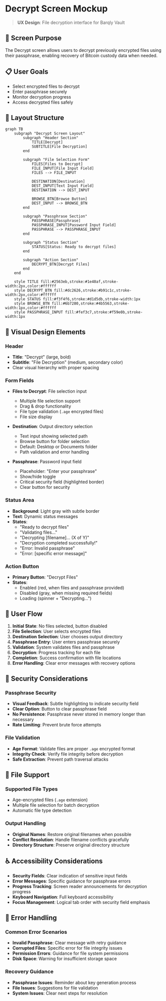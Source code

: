 # Decrypt Screen Mockup

> **UX Design**: File decryption interface for Barqly Vault

## 🎯 Screen Purpose
The Decrypt screen allows users to decrypt previously encrypted files using their passphrase, enabling recovery of Bitcoin custody data when needed.

## 📋 User Goals
- Select encrypted files to decrypt
- Enter passphrase securely
- Monitor decryption progress
- Access decrypted files safely

## 🎨 Layout Structure

```mermaid
graph TB
    subgraph "Decrypt Screen Layout"
        subgraph "Header Section"
            TITLE[Decrypt]
            SUBTITLE[File Decryption]
        end
        
        subgraph "File Selection Form"
            FILES[Files to Decrypt]
            FILE_INPUT[File Input Field]
            FILES --> FILE_INPUT
            
            DESTINATION[Destination]
            DEST_INPUT[Text Input Field]
            DESTINATION --> DEST_INPUT
            
            BROWSE_BTN[Browse Button]
            DEST_INPUT --> BROWSE_BTN
        end
        
        subgraph "Passphrase Section"
            PASSPHRASE[Passphrase]
            PASSPHRASE_INPUT[Password Input Field]
            PASSPHRASE --> PASSPHRASE_INPUT
        end
        
        subgraph "Status Section"
            STATUS[Status: Ready to decrypt files]
        end
        
        subgraph "Action Section"
            DECRYPT_BTN[Decrypt Files]
        end
    end
    
    style TITLE fill:#2563eb,stroke:#1e40af,stroke-width:2px,color:#ffffff
    style DECRYPT_BTN fill:#dc2626,stroke:#b91c1c,stroke-width:2px,color:#ffffff
    style STATUS fill:#f3f4f6,stroke:#d1d5db,stroke-width:1px
    style BROWSE_BTN fill:#6b7280,stroke:#4b5563,stroke-width:1px,color:#ffffff
    style PASSPHRASE_INPUT fill:#fef3c7,stroke:#f59e0b,stroke-width:1px
```

## 🎨 Visual Design Elements

### **Header**
- **Title**: "Decrypt" (large, bold)
- **Subtitle**: "File Decryption" (medium, secondary color)
- Clear visual hierarchy with proper spacing

### **Form Fields**
- **Files to Decrypt**: File selection input
  - Multiple file selection support
  - Drag & drop functionality
  - File type validation (`.age` encrypted files)
  - File size display
  
- **Destination**: Output directory selection
  - Text input showing selected path
  - Browse button for folder selection
  - Default: Desktop or Documents folder
  - Path validation and error handling
  
- **Passphrase**: Password input field
  - Placeholder: "Enter your passphrase"
  - Show/hide toggle
  - Critical security field (highlighted border)
  - Clear button for security

### **Status Area**
- **Background**: Light gray with subtle border
- **Text**: Dynamic status messages
- **States**: 
  - "Ready to decrypt files"
  - "Validating files..."
  - "Decrypting [filename]... (X of Y)"
  - "Decryption completed successfully!"
  - "Error: Invalid passphrase"
  - "Error: [specific error message]"

### **Action Button**
- **Primary Button**: "Decrypt Files"
- **States**: 
  - Enabled (red, when files and passphrase provided)
  - Disabled (gray, when missing required fields)
  - Loading (spinner + "Decrypting...")

## 🔄 User Flow

1. **Initial State**: No files selected, button disabled
2. **File Selection**: User selects encrypted files
3. **Destination Selection**: User chooses output directory
4. **Passphrase Entry**: User enters passphrase securely
5. **Validation**: System validates files and passphrase
6. **Decryption**: Progress tracking for each file
7. **Completion**: Success confirmation with file locations
8. **Error Handling**: Clear error messages with recovery options

## 🔐 Security Considerations

### **Passphrase Security**
- **Visual Feedback**: Subtle highlighting to indicate security field
- **Clear Option**: Button to clear passphrase field
- **No Persistence**: Passphrase never stored in memory longer than necessary
- **Rate Limiting**: Prevent brute force attempts

### **File Validation**
- **Age Format**: Validate files are proper `.age` encrypted format
- **Integrity Check**: Verify file integrity before decryption
- **Safe Extraction**: Prevent path traversal attacks

## 📁 File Support

### **Supported File Types**
- Age-encrypted files (`.age` extension)
- Multiple file selection for batch decryption
- Automatic file type detection

### **Output Handling**
- **Original Names**: Restore original filenames when possible
- **Conflict Resolution**: Handle filename conflicts gracefully
- **Directory Structure**: Preserve original directory structure

## ♿ Accessibility Considerations

- **Security Fields**: Clear indication of sensitive input fields
- **Error Messages**: Specific guidance for passphrase errors
- **Progress Tracking**: Screen reader announcements for decryption progress
- **Keyboard Navigation**: Full keyboard accessibility
- **Focus Management**: Logical tab order with security field emphasis

## 🚨 Error Handling

### **Common Error Scenarios**
- **Invalid Passphrase**: Clear message with retry guidance
- **Corrupted Files**: Specific error for file integrity issues
- **Permission Errors**: Guidance for file system permissions
- **Disk Space**: Warning for insufficient storage space

### **Recovery Guidance**
- **Passphrase Issues**: Reminder about key generation process
- **File Issues**: Suggestions for file validation
- **System Issues**: Clear next steps for resolution 